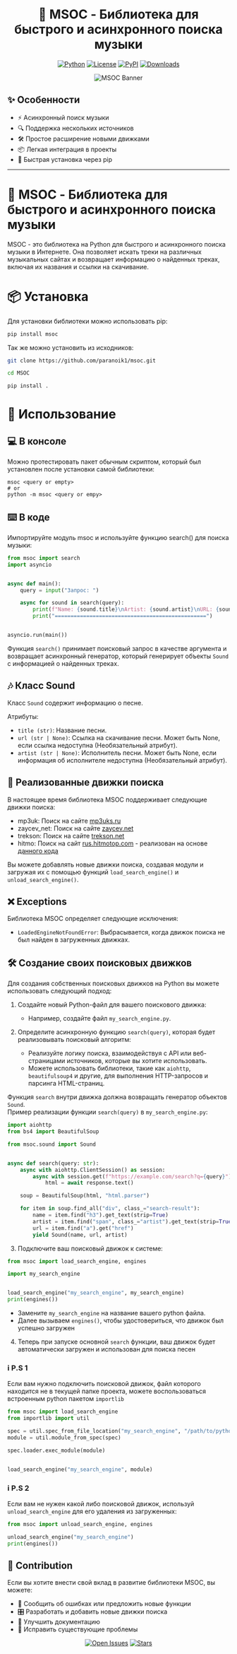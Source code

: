 <div align="center">

# 🎵 MSOC - Библиотека для быстрого и асинхронного поиска музыки

[![Python](https://img.shields.io/badge/Python-3.8+-blue?style=for-the-badge&logo=python)](https://www.python.org/downloads/)
[![License](https://img.shields.io/badge/license-MIT-green?style=for-the-badge)](LICENSE)
[![PyPI](https://img.shields.io/pypi/v/msoc?style=for-the-badge)](https://pypi.org/project/msoc/)
[![Downloads](https://img.shields.io/pypi/dm/msoc?style=for-the-badge)](https://pypi.org/project/msoc/)

![MSOC Banner](https://placehold.co/1200x400?text=MSOC+-+Асинхронный+поиск+музыки) <!-- Замените на реальный баннер -->

</div>

## ✨ Особенности
- ⚡ Асинхронный поиск музыки
- 🔍 Поддержка нескольких источников
- 🛠️ Простое расширение новыми движками
- 📦 Легкая интеграция в проекты
- 🚀 Быстрая установка через pip

---

# 🎵 MSOC - Библиотека для быстрого и асинхронного поиска музыки

MSOC - это библиотека на Python для быстрого и асинхронного поиска музыки в Интернете. Она позволяет искать треки на различных музыкальных сайтах и возвращает информацию о найденных треках, включая их названия и ссылки на скачивание.

# 📦 Установка

Для установки библиотеки можно использовать pip:
```bash
pip install msoc
```

Так же можно установить из исходников:
```bash
git clone https://github.com/paranoik1/msoc.git

cd MSOC

pip install .
```

# 🚀 Использование

## 💻 В консоле

Можно протестировать пакет обычным скриптом, который был установлен после установки самой библиотеки:
```shell
msoc <query or empty>
# or
python -m msoc <query or empy>
```

## ⌨️ В коде

Импортируйте модуль msoc и используйте функцию search() для поиска музыки:

```python
from msoc import search
import asyncio


async def main():
    query = input("Запрос: ")

    async for sound in search(query):
        print(f"Name: {sound.title}\nArtist: {sound.artist}\nURL: {sound.url}")
        print("================================================")


asyncio.run(main())
```

Функция `search()` принимает поисковый запрос в качестве аргумента и возвращает асинхронный генератор, который генерирует объекты `Sound` с информацией о найденных треках.

## 🎶 Класс Sound

Класс `Sound` содержит информацию о песне.

Атрибуты:

- `title (str)`: Название песни.
- `url (str | None)`: Ссылка на скачивание песни. Может быть None, если ссылка недоступна (Необязательный атрибут).
- `artist (str | None)`: Исполнитель песни. Может быть None, если информация об исполнителе недоступна (Необязательный атрибут).


## 🔌 Реализованные движки поиска

В настоящее время библиотека MSOC поддерживает следующие движки поиска:

- mp3uk: Поиск на сайте [mp3uks.ru](https://mp3uks.ru)
- zaycev_net: Поиск на сайте [zaycev.net](https://zaycev.net)
- trekson: Поиск на сайте [trekson.net](https://trekson.net/)
- hitmo: Поиск на сайт [rus.hitmotop.com](https://rus.hitmotop.com) - реализован на основе [данного кода](https://github.com/Ushiiro82/MelodyHub/blob/master/parsing/hitmo_parser.py)

Вы можете добавлять новые движки поиска, создавая модули и загружая их с помощью функций `load_search_engine()` и `unload_search_engine()`.

## ❌ Exceptions

Библиотека MSOC определяет следующие исключения:

- `LoadedEngineNotFoundError`: Выбрасывается, когда движок поиска не был найден в загруженных движках.

## 🛠️ Создание своих поисковых движков
Для создания собственных поисковых движков на Python вы можете использовать следующий подход:

1. Создайте новый Python-файл для вашего поискового движка:
   - Например, создайте файл `my_search_engine.py`.

2. Определите асинхронную функцию `search(query)`, которая будет реализовывать поисковый алгоритм:
   - Реализуйте логику поиска, взаимодействуя с API или веб-страницами источников, которые вы хотите использовать.
   - Можете использовать библиотеки, такие как `aiohttp`, `beautifulsoup4` и другие, для выполнения HTTP-запросов и парсинга HTML-страниц.

Функция `search` внутри движка должна возвращать генератор объектов `Sound`.  
Пример реализации функции `search(query)` в `my_search_engine.py`:

```python
import aiohttp
from bs4 import BeautifulSoup

from msoc.sound import Sound


async def search(query: str):
    async with aiohttp.ClientSession() as session:
        async with session.get(f"https://example.com/search?q={query}") as response:
            html = await response.text()

    soup = BeautifulSoup(html, "html.parser")

    for item in soup.find_all("div", class_="search-result"):
        name = item.find("h3").get_text(strip=True)
        artist = item.find("span", class_="artist").get_text(strip=True)
        url = item.find("a").get("href")
        yield Sound(name, url, artist)
```

3. Подключите ваш поисковый движок к системе:

```python
from msoc import load_search_engine, engines

import my_search_engine


load_search_engine("my_search_engine", my_search_engine)
print(engines())
```
   - Замените `my_search_engine` на название вашего python файла.
   - Далее вызываем `engines()`, чтобы удостовериться, что движок был успешно загружен

4. Теперь при запуске основной `search` функции, ваш движок будет автоматически загружен и использован для поиска песен

### ℹ️ P.S 1
Если вам нужно подключить поисковой движок, файл которого находится не в текущей папке проекта, можете воспользоваться встроенным python пакетом `importlib`

```python
from msoc import load_search_engine
from importlib import util

spec = util.spec_from_file_location("my_search_engine", "/path/to/python/file/my_search_engine.py")
module = util.module_from_spec(spec)

spec.loader.exec_module(module)


load_search_engine("my_search_engine", module)
```

### ℹ️ P.S 2
Если вам не нужен какой либо поисковой движок, используй `unload_search_engine` для его удаления из загруженных:

```python
from msoc import unload_search_engine, engines

unload_search_engine("my_search_engine")
print(engines())
```

## 🤝 Contribution

Если вы хотите внести свой вклад в развитие библиотеки MSOC, вы можете:

- 🐞 Сообщить об ошибках или предложить новые функции
- 🎛️ Разработать и добавить новые движки поиска
- 📖 Улучшить документацию
- 🔧 Исправить существующие проблемы


<div align="center">
  
[![Open Issues](https://img.shields.io/github/issues/paranoik1/msoc?style=for-the-badge)](https://github.com/paranoik1/msoc/issues)
[![Stars](https://img.shields.io/github/stars/paranoik1/msoc?style=for-the-badge)](https://github.com/paranoik1/msoc/stargazers)

</div>
